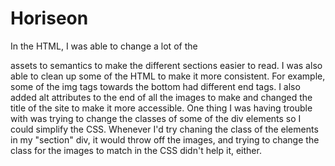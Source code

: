 # Horiseon

In the HTML, I was able to change a lot of the <div> assets to semantics to make the different sections easier to read. I was also able to clean up some of the HTML to make it more consistent. For example, some of the img tags towards the bottom had different end tags. I also added alt attributes to the end of all the images to make and changed the title of the site to make it more accessible. One thing I was having trouble with was trying to change the classes of some of the div elements so I could simplify the CSS. Whenever I'd try chaning the class of the elements in my "section" div, it would throw off the images, and trying to change the class for the images to match in the CSS didn't help it, either.